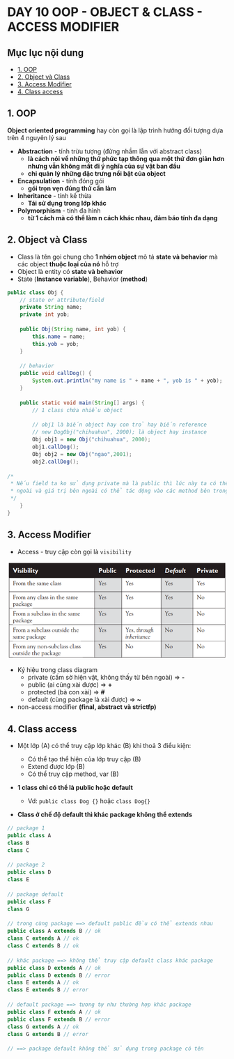 # DAY 10 OOP - OBJECT & CLASS - ACCESS MODIFIER 

## Mục lục nội dung

  - [1. OOP](#1-oop)
  - [2. Object và Class](#2-object-và-class)
  - [3. Access Modifier](#3-access-modifier)
  - [4. Class access](#4-class-access)

## 1. OOP

**Object oriented programming** hay còn gọi là lập trình hướng đối tượng dựa trên 4 nguyên lý sau

- **Abstraction** - tính trừu tượng (đừng nhầm lẫn với abstract class) 
    - **là cách nói về những thứ phức tạp thông qua một thứ đơn giản hơn nhưng vẫn không mất đi ý nghĩa của sự vật ban đầu**
    - **chỉ quản lý những đặc trưng nổi bật của object**
- **Encapsulation** - tính đóng gói
    - **gói trọn vẹn đúng thứ cần làm**
- **Inheritance** - tính kế thừa
    - **Tái sử dụng trong lớp khác**
- **Polymorphism** - tính đa hình
    - **từ 1 cách mà có thể làm n cách khác nhau, đảm báo tính đa dạng**

## 2. Object và Class

- Class là tên gọi chung cho **1 nhóm object** mô tả **state và behavior** mà các object **thuộc loại của nó** hỗ trợ
- Object là entity có **state và behavior**
- State (**Instance variable**), Behavior (**method**)

```java
public class Obj {
    // state or attribute/field
    private String name;
    private int yob;

    public Obj(String name, int yob) {
        this.name = name;
        this.yob = yob;
    }

    // behavior
    public void callDog() {
        System.out.println("my name is " + name + ", yob is " + yob);
    }

    public static void main(String[] args) {
        // 1 class chứa nhiều object

        // obj1 là biến object hay con trỏ hay biến reference
        // new DogObj("chihuahua", 2000); là object hay instance
        Obj obj1 = new Obj("chihuahua", 2000);
        obj1.callDog();
        Obj obj2 = new Obj("ngao",2001);
        obj2.callDog();

/*
 * Nếu field ta ko sử dụng private mà là public thì lúc này ta có thể sửa đổi giá trị từ bên 
 * ngoài và giá trị bên ngoài có thể tác động vào các method bên trong object
 */
    }
}
```

## 3. Access Modifier

- Access - truy cập còn gọi là `visibility`

![alt img](/assets/access-modifier.png)

- Ký hiệu trong class diagram
    - private (cấm sờ hiện vật, không thấy từ bên ngoài) => **-**
    - public (ai cũng xài được) => **+**
    - protected (bà con xài) => **#**
    - default (cùng package là xài được) => **~**
- non-access modifier **(final, abstract và strictfp)**

## 4. Class access

- Một lớp (A) có thể truy cập lớp khác (B) khi thoả 3 điều kiện:
    - Có thể tạo thể hiện của lớp truy cập (B)
    - Extend được lớp (B)
    - Có thể truy cập method, var (B)

- **1 class chỉ có thể là public hoặc default**  
    - Vd: `public class Dog {}` hoặc `class Dog{}`
- **Class ở chế độ default thì khác package không thể extends**

```java
// package 1 
public class A 
class B 
class C 

// package 2
public class D 
class E

// package default 
public class F 
class G

// trong cùng package ==> default public đều có thể extends nhau
public class A extends B // ok
class C extends A // ok
class C extends B // ok

// khác package ==> không thể truy cập default class khác package
public class D extends A // ok
public class D extends B // error
class E extends A // ok
class E extends B // error

// default package ==> tương tự như thường hợp khác package
public class F extends A // ok
public class F extends B // error
class G extends A // ok
class G extends B // error

// ==> package default không thể sử dụng trong package có tên 
```

